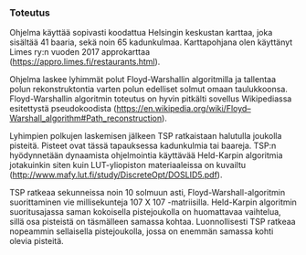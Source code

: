 ### Toteutus

Ohjelma käyttää sopivasti koodattua Helsingin keskustan karttaa, joka sisältää 41 baaria, sekä noin 65 kadunkulmaa. Karttapohjana olen käyttänyt Limes ry:n vuoden 2017 approkarttaa (https://appro.limes.fi/restaurants.html).

Ohjelma laskee lyhimmät polut Floyd-Warshallin algoritmilla ja tallentaa polun rekonstruktontia varten polun edelliset solmut omaan taulukkoonsa. Floyd-Warshallin algoritmin toteutus on hyvin pitkälti sovellus Wikipediassa esitettystä pseudokoodista (https://en.wikipedia.org/wiki/Floyd–Warshall_algorithm#Path_reconstruction).

Lyhimpien polkujen laskemisen jälkeen TSP ratkaistaan halutulla joukolla pisteitä. Pisteet ovat tässä tapauksessa kadunkulmia tai baareja. TSP:n hyödynnetään dynaamista ohjelmointia käyttävää Held-Karpin algoritmia jotakuinkin siten kuin LUT-yliopiston materiaaleissa on kuvailtu (http://www.mafy.lut.fi/study/DiscreteOpt/DOSLID5.pdf).

TSP ratkeaa sekunneissa noin 10 solmuun asti, Floyd-Warshall-algoritmin suorittaminen vie millisekunteja 107 X 107 -matriisilla. Held-Karpin algoritmin suoritusajassa saman kokoisella pistejoukolla on huomattavaa vaihtelua, sillä osa pisteistä on täsmälleen samassa kohtaa. Luonnollisesti TSP ratkeaa nopeammin sellaisella pistejoukolla, jossa on enemmän samassa kohti olevia pisteitä.
